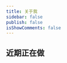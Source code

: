 ```yaml
---
title: 关于我
sidebar: false
publish: false
isShowComments: false
---
```


## 近期正在做

<TimeLine title="算法练习"/>

<TimeLine title="巩固Vue基础"/>

<TimeLine title="理解MVVM框架"/>

<TimeLine title="准备比赛"/>

<TimeLine title="总结"/>


<about/>

